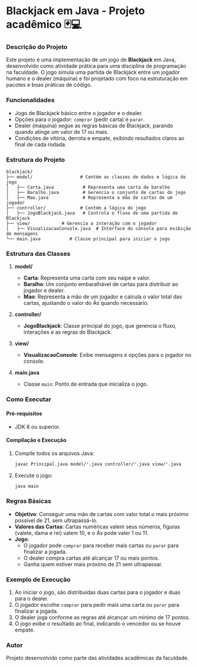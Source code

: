 # Blackjack em Java - Projeto acadêmico 🃏💻

### Descrição do Projeto
Este projeto é uma implementação de um jogo de **Blackjack** em Java, desenvolvido como atividade prática para uma disciplina de programação na faculdade. O jogo simula uma partida de Blackjack entre um jogador humano e o dealer (máquina) e foi projetado com foco na estruturação em pacotes e boas práticas de código.

### Funcionalidades
- Jogo de Blackjack básico entre o jogador e o dealer.
- Opções para o jogador: `comprar` (pedir carta) e `parar`.
- Dealer (máquina) segue as regras básicas de Blackjack, parando quando atinge um valor de 17 ou mais.
- Condições de vitória, derrota e empate, exibindo resultados claros ao final de cada rodada.

### Estrutura do Projeto

```plaintext
blackjack/
├── model/                  # Contém as classes de dados e lógica do jogo
│   ├── Carta.java           # Representa uma carta de baralho
│   ├── Baralho.java         # Gerencia o conjunto de cartas do jogo
│   ├── Mao.java             # Representa a mão de cartas de um jogador
├── controller/             # Contém a lógica do jogo
│   ├── JogoBlackjack.java   # Controla o fluxo de uma partida de Blackjack
├── view/            # Gerencia a interação com o jogador
│   ├── VisualizacaoConsole.java  # Interface do console para exibição de mensagens
└── main.java           # Classe principal para iniciar o jogo
```

### Estrutura das Classes

1. **model/**
   - **Carta**: Representa uma carta com seu naipe e valor.
   - **Baralho**: Um conjunto embaralhável de cartas para distribuir ao jogador e dealer.
   - **Mao**: Representa a mão de um jogador e calcula o valor total das cartas, ajustando o valor do Ás quando necessário.

2. **controller/**
   - **JogoBlackjack**: Classe principal do jogo, que gerencia o fluxo, interações e as regras do Blackjack.

3. **view/**
   - **VisualizacaoConsole**: Exibe mensagens e opções para o jogador no console.

4. **main.java**
   - Classe `main`: Ponto de entrada que inicializa o jogo.

### Como Executar

#### Pré-requisitos
- JDK 8 ou superior.

#### Compilação e Execução
1. Compile todos os arquivos Java:
   ```sh
   javac Principal.java model/*.java controller/*.java view/*.java
   ```
2. Execute o jogo:
   ```sh
   java main
   ```

### Regras Básicas
- **Objetivo**: Conseguir uma mão de cartas com valor total o mais próximo possível de 21, sem ultrapassá-lo.
- **Valores das Cartas**: Cartas numéricas valem seus números, figuras (valete, dama e rei) valem 10, e o Ás pode valer 1 ou 11.
- **Jogo**:
  - O jogador pode `comprar` para receber mais cartas ou `parar`  para finalizar a jogada.
  - O dealer compra cartas até alcançar 17 ou mais pontos.
  - Ganha quem estiver mais próximo de 21 sem ultrapassar.

### Exemplo de Execução

1. Ao iniciar o jogo, são distribuídas duas cartas para o jogador e duas para o dealer.
2. O jogador escolhe `comprar` para pedir mais uma carta ou `parar` para finalizar a jogada.
3. O dealer joga conforme as regras até alcançar um mínimo de 17 pontos.
4. O jogo exibe o resultado ao final, indicando o vencedor ou se houve empate.

### Autor
Projeto desenvolvido como parte das atividades acadêmicas da faculdade. 

